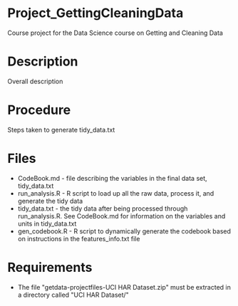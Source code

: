 # Project_GettingCleaningData
Course project for the Data Science course on Getting and Cleaning Data

# Description
Overall description

# Procedure
Steps taken to generate tidy_data.txt

# Files
* CodeBook.md - file describing the variables in the final data set, tidy_data.txt
* run_analysis.R - R script to load up all the raw data, process it, and generate the tidy data
* tidy_data.txt - the tidy data after being processed through run_analysis.R. See CodeBook.md for information on the variables and units in tidy_data.txt
* gen_codebook.R - R script to dynamically generate the codebook based on instructions in the features_info.txt file

# Requirements
* The file "getdata-projectfiles-UCI HAR Dataset.zip" must be extracted in a directory called "UCI HAR Dataset/"